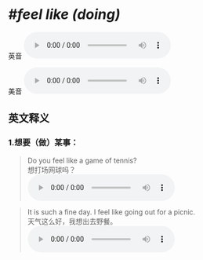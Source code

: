 # ***\#feel like (doing)*** 
英音
<audio src="./media/feel like (doing)1.aac" controls="controls"></audio>

美音
<audio src="./media/feel like (doing)2.aac" controls="controls"></audio>



  

英文释义
---
### 1.**想要（做）某事：**  

 > Do you feel like a game of tennis?  
 > 想打场网球吗？    
<audio src="./media/feel-20.aac" controls="controls"></audio>

 > It is such a fine day. I feel like going out for a picnic.  
 > 天气这么好，我想出去野餐。    
<audio src="./media/feel-21.aac" controls="controls"></audio>


